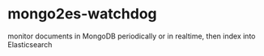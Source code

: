 # mongo2es-watchdog
monitor documents in MongoDB periodically or in realtime, then index into Elasticsearch
